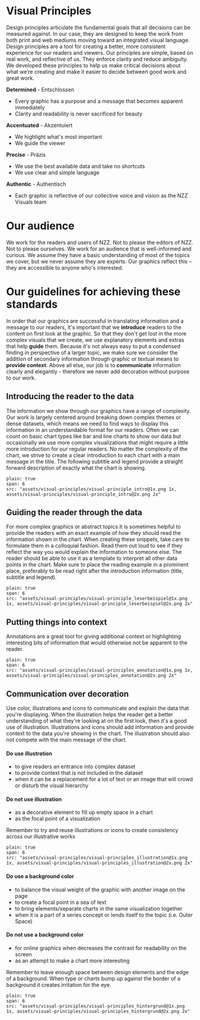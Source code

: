 

# Visual Principles

Design principles articulate the fundamental goals that all decisions can be measured against. In our case, they are designed to keep the work from both print and web mediums moving toward an integrated visual language. Design principles are a tool for creating a better, more consistent experience for our readers and viewers. Our principles are simple, based on real work, and reflective of us. They enforce clarity and reduce ambiguity. We developed these principles to help us make critical decisions about what we’re creating and make it easier to decide between good work and great work.

**Determined** - Entschlossen
- Every graphic has a purpose and a message that becomes apparent immediately
- Clarity and readability is never sacrificed for beauty

**Accentuated** - Akzentuiert
- We highlight what's most important
- We guide the viewer

**Precise** - Präzis
- We use the best available data and take no shortcuts
- We use clear and simple language

**Authentic** - Authentisch
- Each graphic is reflective of our collective voice and vision as the NZZ Visuals team

# Our audience
We work for the readers and users of NZZ. Not to please the editors of NZZ. Not to please ourselves.
We work for an audience that is well-informed and curious. We assume they have a basic understanding of most of the topics we cover, but we never assume they are experts. Our graphics reflect this – they are accessible to anyone who's interested.

# Our guidelines for achieving these standards
In order that our graphics are successful in translating information and a message to our readers, it's important that we **introduce** readers to the content on first look at the graphic. So that they don't get lost in the more complex visuals that we create, we use explanatory elements and extras that help **guide** them. Because it's not always easy to put a condensed finding in perspective of a larger topic, we make sure we consider the addition of secondary information through graphic or textual means to **provide context**. Above all else, our job is to **communicate** information clearly and elegantly - therefore we never add decoration without purpose to our work.

## Introducing the reader to the data
The information we show through our graphics have a range of complexity. Our work is largely centered around breaking down complex themes or dense datasets, which means we need to find ways to display this information in an understandable format for our readers. Often we can count on basic chart types like bar and line charts to show our data but occasionally we use more complex visualizations that might require a little more introduction for our regular readers. No matter the complexity of the chart, we strive to create a clear introduction to each chart with a main message in the title. The following subtitle and legend provide a straight forward description of exactly what the chart is showing.

```image
plain: true
span: 6
src: "assets/visual-principles/visual-principle_intro@1x.png 1x, assets/visual-principles/visual-principle_intro@2x.png 2x"
```

## Guiding the reader through the data
For more complex graphics or abstract topics it is sometimes helpful to provide the readers with an exact example of how they should read the information shown in the chart. When creating these snippets, take care to formulate them in a colloquial fashion. Read them out loud to see if they reflect the way you would explain the information to someone else. The reader should be able to use it as a template to interpret all other data points in the chart. Make sure to place the reading example in a prominent place, preferably to be read right after the introduction information (title, subtitle and legend).

```image
plain: true
span: 6
src: "assets/visual-principles/visual-principle_leserbeispiel@1x.png 1x, assets/visual-principles/visual-principle_leserbeispiel@2x.png 2x"
```

## Putting things into context
Annotations are a great tool for giving additional context or highlighting interesting bits of information that would otherwise not be apparent to the reader.

```image
plain: true
span: 6
src: "assets/visual-principles/visual-principles_annotation@1x.png 1x, assets/visual-principles/visual-principles_annotation@2x.png 2x"
```

## Communication over decoration
Use color, illustrations and icons to communicate and explain the data that you're displaying. When the illustration helps the reader get a better understanding of what they're looking at on the first look, then it's a good use of illustration. Illustrations and icons should add information and provide context to the data you're showing in the chart. The illustration should also not compete with the main message of the chart.

#### Do use illustration
- to give readers an entrance into complex dataset
- to provide context that is not included in the dataset
- when it can be a replacement for a lot of text or an image that will crowd or disturb the visual hierarchy

#### Do not use illustration
- as a decorative element to fill up empty space in a chart
- as the focal point of a visualization

Remember to try and reuse illustrations or icons to create consistency across our illustrative works

 ```image
 plain: true
 span: 6
 src: "assets/visual-principles/visual-principles_illustration@1x.png 1x, assets/visual-principles/visual-principles_illustration@2x.png 2x"
 ```


#### Do use a background color
- to balance the visual weight of the graphic with another image on the page
- to create a focal point in a sea of text
- to bring elements/separate charts in the same visualization together
- when it is a part of a series concept or lends itself to the topic (i.e. Outer Space)

#### Do not use a background color
- for online graphics when decreases the contrast for readability on the screen
- as an attempt to make a chart more interesting

Remember to leave enough space between design elements and the edge of a background. When type or charts bump up against the border of a background it creates irritation for the eye.

```image
plain: true
span: 6
src: "assets/visual-principles/visual-principles_hintergrund@1x.png 1x, assets/visual-principles/visual-principles_hintergrund@2x.png 2x"
```
